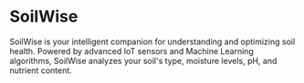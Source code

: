 # SoilWise
SoilWise is your intelligent companion for understanding and optimizing soil health. Powered by advanced IoT sensors and Machine Learning algorithms, SoilWise analyzes your soil's type, moisture levels, pH, and nutrient content. 
